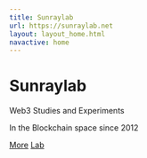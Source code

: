 ```yaml
---
title: Sunraylab
url: https://sunraylab.net
layout: layout_home.html
navactive: home
---
```

# Sunraylab

<p class="lead">Web3 Studies and Experiments</p>

In the Blockchain space since 2012

<div class="d-grid gap-2 d-sm-flex justify-content-sm-center mt-4">
    <a class="btn btn-primary btn-lg px-4 gap-3" href="/about.html" role="button">More</a>
    <a class="btn btn-outline-secondary btn-lg px-4" href="/lab.html" role="button">Lab</a>
</div>